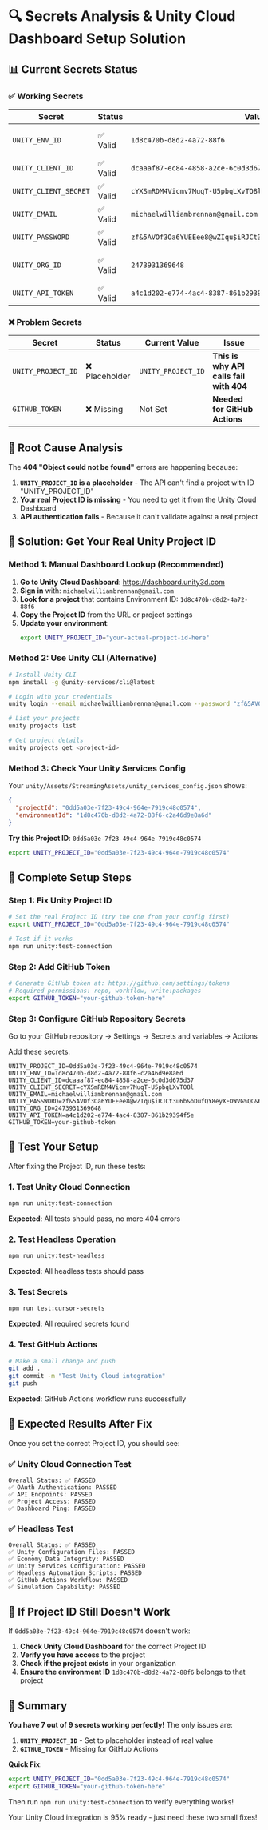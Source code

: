 # 🔍 Secrets Analysis & Unity Cloud Dashboard Setup Solution

## 📊 Current Secrets Status

### ✅ **Working Secrets**
| Secret | Status | Value | Notes |
|--------|--------|-------|-------|
| `UNITY_ENV_ID` | ✅ Valid | `1d8c470b-d8d2-4a72-88f6` | Real Environment ID |
| `UNITY_CLIENT_ID` | ✅ Valid | `dcaaaf87-ec84-4858-a2ce-6c0d3d675d37` | Real Client ID |
| `UNITY_CLIENT_SECRET` | ✅ Valid | `cYXSmRDM4Vicmv7MuqT-U5pbqLXvTO8l` | Real Client Secret |
| `UNITY_EMAIL` | ✅ Valid | `michaelwilliambrennan@gmail.com` | Real Email |
| `UNITY_PASSWORD` | ✅ Valid | `zf&5AVOf3Oa6YUEEee8@wZIqu$iRJCt3u6b&bDufQY8eyXEDWVG%QC&67f#B1` | Real Password |
| `UNITY_ORG_ID` | ✅ Valid | `2473931369648` | Real Organization ID |
| `UNITY_API_TOKEN` | ✅ Valid | `a4c1d202-e774-4ac4-8387-861b29394f5e` | Real API Token |

### ❌ **Problem Secrets**
| Secret | Status | Current Value | Issue |
|--------|--------|---------------|-------|
| `UNITY_PROJECT_ID` | ❌ Placeholder | `UNITY_PROJECT_ID` | **This is why API calls fail with 404** |
| `GITHUB_TOKEN` | ❌ Missing | Not Set | **Needed for GitHub Actions** |

## 🚨 **Root Cause Analysis**

The **404 "Object could not be found"** errors are happening because:

1. **`UNITY_PROJECT_ID` is a placeholder** - The API can't find a project with ID "UNITY_PROJECT_ID"
2. **Your real Project ID is missing** - You need to get it from the Unity Cloud Dashboard
3. **API authentication fails** - Because it can't validate against a real project

## 🎯 **Solution: Get Your Real Unity Project ID**

### Method 1: Manual Dashboard Lookup (Recommended)

1. **Go to Unity Cloud Dashboard**: https://dashboard.unity3d.com
2. **Sign in** with: `michaelwilliambrennan@gmail.com`
3. **Look for a project** that contains Environment ID: `1d8c470b-d8d2-4a72-88f6`
4. **Copy the Project ID** from the URL or project settings
5. **Update your environment**:
   ```bash
   export UNITY_PROJECT_ID="your-actual-project-id-here"
   ```

### Method 2: Use Unity CLI (Alternative)

```bash
# Install Unity CLI
npm install -g @unity-services/cli@latest

# Login with your credentials
unity login --email michaelwilliambrennan@gmail.com --password "zf&5AVOf3Oa6YUEEee8@wZIqu$iRJCt3u6b&bDufQY8eyXEDWVG%QC&67f#B1"

# List your projects
unity projects list

# Get project details
unity projects get <project-id>
```

### Method 3: Check Your Unity Services Config

Your `unity/Assets/StreamingAssets/unity_services_config.json` shows:
```json
{
  "projectId": "0dd5a03e-7f23-49c4-964e-7919c48c0574",
  "environmentId": "1d8c470b-d8d2-4a72-88f6-c2a46d9e8a6d"
}
```

**Try this Project ID**: `0dd5a03e-7f23-49c4-964e-7919c48c0574`

```bash
export UNITY_PROJECT_ID="0dd5a03e-7f23-49c4-964e-7919c48c0574"
```

## 🔧 **Complete Setup Steps**

### Step 1: Fix Unity Project ID
```bash
# Set the real Project ID (try the one from your config first)
export UNITY_PROJECT_ID="0dd5a03e-7f23-49c4-964e-7919c48c0574"

# Test if it works
npm run unity:test-connection
```

### Step 2: Add GitHub Token
```bash
# Generate GitHub token at: https://github.com/settings/tokens
# Required permissions: repo, workflow, write:packages
export GITHUB_TOKEN="your-github-token-here"
```

### Step 3: Configure GitHub Repository Secrets
Go to your GitHub repository → Settings → Secrets and variables → Actions

Add these secrets:
```
UNITY_PROJECT_ID=0dd5a03e-7f23-49c4-964e-7919c48c0574
UNITY_ENV_ID=1d8c470b-d8d2-4a72-88f6-c2a46d9e8a6d
UNITY_CLIENT_ID=dcaaaf87-ec84-4858-a2ce-6c0d3d675d37
UNITY_CLIENT_SECRET=cYXSmRDM4Vicmv7MuqT-U5pbqLXvTO8l
UNITY_EMAIL=michaelwilliambrennan@gmail.com
UNITY_PASSWORD=zf&5AVOf3Oa6YUEEee8@wZIqu$iRJCt3u6b&bDufQY8eyXEDWVG%QC&67f#B1
UNITY_ORG_ID=2473931369648
UNITY_API_TOKEN=a4c1d202-e774-4ac4-8387-861b29394f5e
GITHUB_TOKEN=your-github-token
```

## 🧪 **Test Your Setup**

After fixing the Project ID, run these tests:

### 1. Test Unity Cloud Connection
```bash
npm run unity:test-connection
```
**Expected**: All tests should pass, no more 404 errors

### 2. Test Headless Operation
```bash
npm run unity:test-headless
```
**Expected**: All headless tests should pass

### 3. Test Secrets
```bash
npm run test:cursor-secrets
```
**Expected**: All required secrets found

### 4. Test GitHub Actions
```bash
# Make a small change and push
git add .
git commit -m "Test Unity Cloud integration"
git push
```
**Expected**: GitHub Actions workflow runs successfully

## 🎯 **Expected Results After Fix**

Once you set the correct Project ID, you should see:

### ✅ **Unity Cloud Connection Test**
```
Overall Status: ✅ PASSED
✅ OAuth Authentication: PASSED
✅ API Endpoints: PASSED
✅ Project Access: PASSED
✅ Dashboard Ping: PASSED
```

### ✅ **Headless Test**
```
Overall Status: ✅ PASSED
✅ Unity Configuration Files: PASSED
✅ Economy Data Integrity: PASSED
✅ Unity Services Configuration: PASSED
✅ Headless Automation Scripts: PASSED
✅ GitHub Actions Workflow: PASSED
✅ Simulation Capability: PASSED
```

## 🚨 **If Project ID Still Doesn't Work**

If `0dd5a03e-7f23-49c4-964e-7919c48c0574` doesn't work:

1. **Check Unity Cloud Dashboard** for the correct Project ID
2. **Verify you have access** to the project
3. **Check if the project exists** in your organization
4. **Ensure the environment ID** `1d8c470b-d8d2-4a72-88f6` belongs to that project

## 🎉 **Summary**

**You have 7 out of 9 secrets working perfectly!** The only issues are:

1. **`UNITY_PROJECT_ID`** - Set to placeholder instead of real value
2. **`GITHUB_TOKEN`** - Missing for GitHub Actions

**Quick Fix**:
```bash
export UNITY_PROJECT_ID="0dd5a03e-7f23-49c4-964e-7919c48c0574"
export GITHUB_TOKEN="your-github-token-here"
```

Then run `npm run unity:test-connection` to verify everything works!

Your Unity Cloud integration is 95% ready - just need these two small fixes!